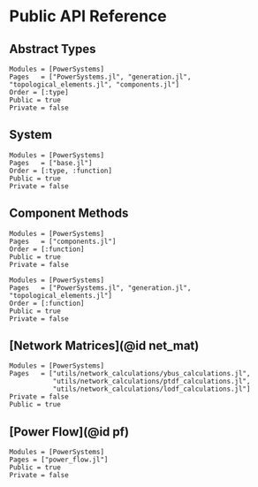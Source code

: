 # Public API Reference

## Abstract Types

```@autodocs
Modules = [PowerSystems]
Pages   = ["PowerSystems.jl", "generation.jl", "topological_elements.jl", "components.jl"]
Order = [:type]
Public = true
Private = false
```

## System

```@autodocs
Modules = [PowerSystems]
Pages   = ["base.jl"]
Order = [:type, :function]
Public = true
Private = false
```

## Component Methods

```@autodocs
Modules = [PowerSystems]
Pages   = ["components.jl"]
Order = [:function]
Public = true
Private = false
```

```@autodocs
Modules = [PowerSystems]
Pages   = ["PowerSystems.jl", "generation.jl", "topological_elements.jl"]
Order = [:function]
Public = true
Private = false
```

## [Network Matrices](@id net_mat)

```@autodocs
Modules = [PowerSystems]
Pages   = ["utils/network_calculations/ybus_calculations.jl",
           "utils/network_calculations/ptdf_calculations.jl",
           "utils/network_calculations/lodf_calculations.jl"]
Private = false
Public = true
```

## [Power Flow](@id pf)

```@autodocs
Modules = [PowerSystems]
Pages = ["power_flow.jl"]
Public = true
Private = false
```
